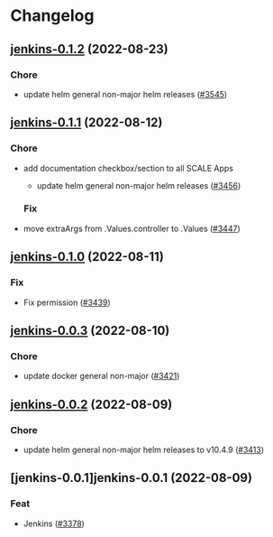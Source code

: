 # Changelog



## [jenkins-0.1.2](https://github.com/truecharts/charts/compare/jenkins-0.1.1...jenkins-0.1.2) (2022-08-23)

### Chore

- update helm general non-major helm releases ([#3545](https://github.com/truecharts/charts/issues/3545))




## [jenkins-0.1.1](https://github.com/truecharts/charts/compare/jenkins-0.1.0...jenkins-0.1.1) (2022-08-12)

### Chore

- add documentation checkbox/section to all SCALE Apps
  - update helm general non-major helm releases ([#3456](https://github.com/truecharts/charts/issues/3456))

  ### Fix

- move extraArgs from .Values.controller to .Values ([#3447](https://github.com/truecharts/charts/issues/3447))




## [jenkins-0.1.0](https://github.com/truecharts/charts/compare/jenkins-0.0.3...jenkins-0.1.0) (2022-08-11)

### Fix

- Fix permission ([#3439](https://github.com/truecharts/charts/issues/3439))




## [jenkins-0.0.3](https://github.com/truecharts/charts/compare/jenkins-0.0.2...jenkins-0.0.3) (2022-08-10)

### Chore

- update docker general non-major ([#3421](https://github.com/truecharts/charts/issues/3421))




## [jenkins-0.0.2](https://github.com/truecharts/charts/compare/jenkins-0.0.1...jenkins-0.0.2) (2022-08-09)

### Chore

- update helm general non-major helm releases to v10.4.9 ([#3413](https://github.com/truecharts/charts/issues/3413))




## [jenkins-0.0.1]jenkins-0.0.1 (2022-08-09)

### Feat

- Jenkins ([#3378](https://github.com/truecharts/charts/issues/3378))
